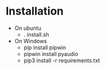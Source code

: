# Installation
* On ubuntu
  * . install.sh
* On Windows
  * pip install pipwin
  * pipwin install pyaudio
  * pip3 install -r requirements.txt
